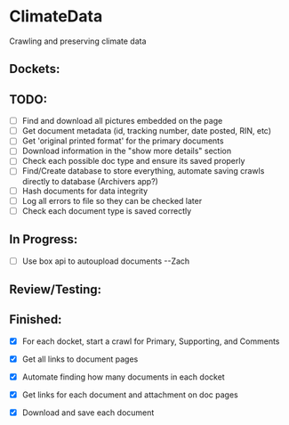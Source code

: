 # ClimateData
Crawling and preserving climate data

Dockets:
 -

  TODO:
   --
   - [ ] Find and download all pictures embedded on the page
   - [ ] Get document metadata (id, tracking number, date posted, RIN, etc)
   - [ ] Get 'original printed format' for the primary documents
   - [ ] Download information in the "show more details" section
   - [ ] Check each possible doc type and ensure its saved properly
   - [ ] Find/Create database to store everything, automate saving crawls directly to database (Archivers app?)
   - [ ] Hash documents for data integrity
   - [ ] Log all errors to file so they can be checked later
   - [ ] Check each document type is saved correctly

  In Progress:
   -
   - [ ] Use box api to autoupload documents --Zach

  Review/Testing:
   -

  Finished:
   -
   - [x] For each docket, start a crawl for Primary, Supporting, and Comments
   - [x] Get all links to document pages
   - [x] Automate finding how many documents in each docket
   - [x] Get links for each document and attachment on doc pages
   - [x] Download and save each document


